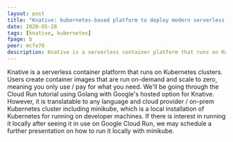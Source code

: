 ```yaml
---
layout: post
title: "Knative: kubernetes-based platform to deploy modern serverless workloads"
date: 2020-05-28
tags: [knative, kubernetes]
fpage: b
peer: mcfe70
description: Knative is a serverless container platform that runs on Kubernetes clusters.
---
```

Knative is a serverless container platform that runs on Kubernetes clusters. Users create container images that are run on-demand and scale to zero, meaning you only use / pay for what you need. We'll be going through the Cloud Run tutorial using Golang with Google's hosted option for Knative. However, it is translatable to any language and cloud provider / on-prem Kubernetes cluster including minikube, which is a local installation of Kubernetes for running on developer machines. If there is interest in running it locally after seeing it in use on Google Cloud Run, we may schedule a further presentation on how to run it locally with minikube.

